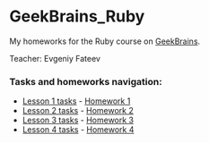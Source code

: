 # GeekBrains_Ruby

My homeworks for the Ruby course on [GeekBrains](https://geekbrains.ru).

Teacher: Evgeniy Fateev

### Tasks and homeworks navigation:

* [Lesson 1 tasks](https://gist.github.com/psylone/0b20769fb4aac017ed76) - [Homework 1](/first_lesson.rb)
* [Lesson 2 tasks](https://gist.github.com/psylone/72a88ddd93fbb650273704064642cb17) - [Homework 2](/first_lesson.rb)
* [Lesson 3 tasks](https://gist.github.com/psylone/1652c4b31c66ad997d81a5e5b897fa20) - [Homework 3](/first_lesson.rb)
* [Lesson 4 tasks](https://gist.github.com/psylone/b220c9c39233c72fc80a) - [Homework 4](/first_lesson.rb)

